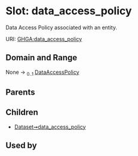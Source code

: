 
# Slot: data_access_policy


Data Access Policy associated with an entity.

URI: [GHGA:data_access_policy](https://w3id.org/GHGA/data_access_policy)


## Domain and Range

None &#8594;  <sub>0..1</sub> [DataAccessPolicy](DataAccessPolicy.md)

## Parents


## Children

 *  [Dataset➞data_access_policy](Dataset_data_access_policy.md)

## Used by

